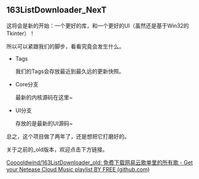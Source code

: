 ## 163ListDownloader_NexT

这将会是新的开始：一个更好的库，和一个更好的UI（虽然还是基于Win32的Tkinter）！

所以可以紧跟我们的脚步，看看究竟会发生什么。

- Tags

  我们的Tags会存放最近到最久远的更新快照。
  
- Core分支

  最新的内核源码在这里~

- UI分支

  存放的是最新的UI源码~

总之，这个项目做了两年了，还是想把它打磨好的。

关于之前的_old版本，欢迎点击下方链接。

[Cooooldwind/163ListDownloader_old: 免费下载网易云歌单里的所有歌 - Get your Netease Cloud Music playlist BY FREE (github.com)](https://github.com/Cooooldwind/163ListDownloader_old)